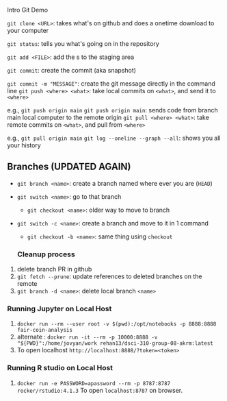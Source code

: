 Intro Git Demo

`git clone <URL>`: takes what's on github and does a onetime download to your computer

`git status`: tells you what's going on in the repository

`git add <FILE>`: add the s to the staging area

`git commit`: create the commit (aka snapshot)

`git commit -m "MESSAGE"`: create the git message directly in the command line
`git push <where> <what>`: take local commits on `<what>`, and send it to `<where>`

e.g., `git push origin main`
`git push origin main`: sends code from branch main local computer to the remote origin
`git pull <where> <what>`: take remote commits on `<what>`, and pull from `<where>`

e.g., `git pull origin main`
`git log --oneline --graph --all`: shows you all your history

## Branches (UPDATED AGAIN)

- `git branch <name>`: create a branch named <branch> where ever you are (`HEAD`)
- `git switch <name>`: go to that branch
  - `git checkout <name>`: older way to move to branch
- `git switch -c <name>`: create a branch and move to it in 1 command
  - `git checkout -b <name>`: same thing using `checkout`

  ### Cleanup process

1. delete branch PR in github
2. `git fetch --prune`: update references to deleted branches on the remote
3. `git branch -d <name>`: delete local branch `<name>`


### Running Jupyter on Local Host
1. `docker run --rm --user root -v $(pwd):/opt/notebooks -p 8888:8888 fair-coin-analysis`
2.  alternate : `docker run -it --rm -p 10000:8888 -v "${PWD}":/home/jovyan/work rehan13/dsci-310-group-08-akrm:latest`
3. To open localhost `http://localhost:8888/?token=<token>`

### Running  R studio on Local Host
1. `docker run -e PASSWORD=apassword --rm -p 8787:8787 rocker/rstudio:4.1.3`
To open `localhost:8787` on browser.
